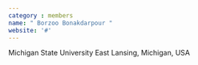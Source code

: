 ```yaml
---
category : members
name: " Borzoo Bonakdarpour " 
website: '#'
---
```

Michigan State University
East Lansing, Michigan, USA

